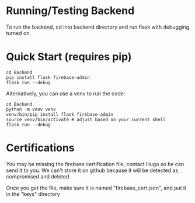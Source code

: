 # Running/Testing Backend

To run the backend, cd into backend directory and run flask with debugging turned on.

# Quick Start (requires pip)
```
cd Backend
pip install flask firebase-admin
flask run --debug
```

Alternatively, you can use a venv to run the code:
```
cd Backend
python -m venv venv
venv/bin/pip install flask firebase-admin
source venv/bin/activate # adjust based on your current shell
flask run --debug
```

# Certifications
You may be missing the firebase certification file, contact Hugo so he can send it to you. We can't store it on github because it will be detected as compromised and deleted.
    
Once you get the file, make sure it is named "firebase_cert.json", and put it in the "keys" directory

